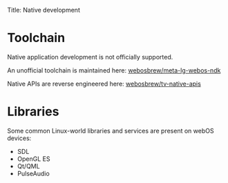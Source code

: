 Title: Native development

# Toolchain
Native application development is not officially supported.

An unofficial toolchain is maintained here: [webosbrew/meta-lg-webos-ndk](https://github.com/webosbrew/meta-lg-webos-ndk)

Native APIs are reverse engineered here: [webosbrew/tv-native-apis](https://github.com/webosbrew/tv-native-apis)

# Libraries
Some common Linux-world libraries and services are present on webOS devices:

 * SDL
 * OpenGL ES
 * Qt/QML
 * PulseAudio
